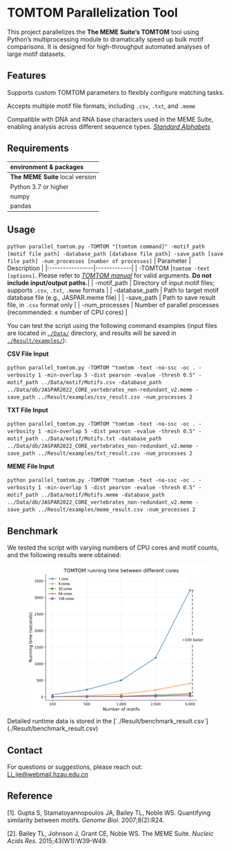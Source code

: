 # TOMTOM Parallelization Tool
This project parallelizes the **The MEME Suite’s TOMTOM** tool using Python’s multiprocessing module to dramatically speed up bulk motif comparisons. It is designed for high-throughput automated analyses of large motif datasets.

## Features
Supports custom TOMTOM parameters to flexibly configure matching tasks.

Accepts multiple motif file formats, including `.csv`, `.txt`, and `.meme`

Compatible with DNA and RNA base characters used in the MEME Suite, enabling analysis across different sequence types. [*Standard Alphabets*](https://meme-suite.org/meme/doc/alphabets.html)

## Requirements
| environment & packages |
|:-----|
|**The MEME Suite** local version    |
|Python 3.7 or higher| 
|numpy|
|pandas|

## Usage
``python parallel_tomtom.py -TOMTOM "[tomtom command]" -motif_path [motif file path] -database_path [database file path] -save_path [save file path] -num_processes [number of processes]``
| Parameter    |   Description  |
|:----------------|-------------|
|   -TOMTOM       |`tomtom -text [options]`. Please refer to [*TOMTOM manual*](https://meme-suite.org/meme/doc/tomtom.html) for valid arguments. **Do not include input/output paths.**|
|   -motif_path   |    Directory of input motif files; supports `.csv`, `.txt`, `.meme` formats    |
|  -database_path |    Path to target motif database file (e.g., JASPAR.meme file)    |
|    -save_path   |    Path to save result file, in `.csv` format only    |
| -num_processes  |    Number of parallel processes (recommended: ≤ number of CPU cores)    |

You can test the script using the following command examples (input files are located in [`./Data/`](/Data/) directory, and results will be saved in [`./Result/examples/`](/Result/examples/)):

**CSV File Input**

``python parallel_tomtom.py -TOMTOM "tomtom -text -no-ssc -oc . -verbosity 1 -min-overlap 5 -dist pearson -evalue -thresh 0.5" -motif_path ../Data/motif/Motifs.csv -database_path ../Data/db/JASPAR2022_CORE_vertebrates_non-redundant_v2.meme -save_path ../Result/examples/csv_result.csv -num_processes 2``

**TXT File Input**

``python parallel_tomtom.py -TOMTOM "tomtom -text -no-ssc -oc . -verbosity 1 -min-overlap 5 -dist pearson -evalue -thresh 0.5" -motif_path ../Data/motif/Motifs.txt -database_path ../Data/db/JASPAR2022_CORE_vertebrates_non-redundant_v2.meme -save_path ../Result/examples/txt_result.csv -num_processes 2``

**MEME File Input**

``python parallel_tomtom.py -TOMTOM "tomtom -text -no-ssc -oc . -verbosity 1 -min-overlap 5 -dist pearson -evalue -thresh 0.5" -motif_path ../Data/motif/Motifs.meme -database_path ../Data/db/JASPAR2022_CORE_vertebrates_non-redundant_v2.meme -save_path ../Result/examples/meme_result.csv -num_processes 2``

## Benchmark
We tested the script with varying numbers of CPU cores and motif counts, and the following results were obtained:
<div align=center>
<img height="350" src="./Result/benchmark_result.png">
</div> 
Detailed runtime data is stored in the  [`./Result/benchmark_result.csv`](./Result/benchmark_result.csv)

## Contact
For questions or suggestions, please reach out:
[Li_jie@webmail.hzau.edu.cn](Li_jie@webmail.hzau.edu.cn)

## Reference
[1]. Gupta S, Stamatoyannopoulos JA, Bailey TL, Noble WS. Quantifying similarity between motifs. *Genome Biol*. 2007;8(2):R24.

[2]. Bailey TL, Johnson J, Grant CE, Noble WS. The MEME Suite. *Nucleic Acids Res*. 2015;43(W1):W39-W49.

